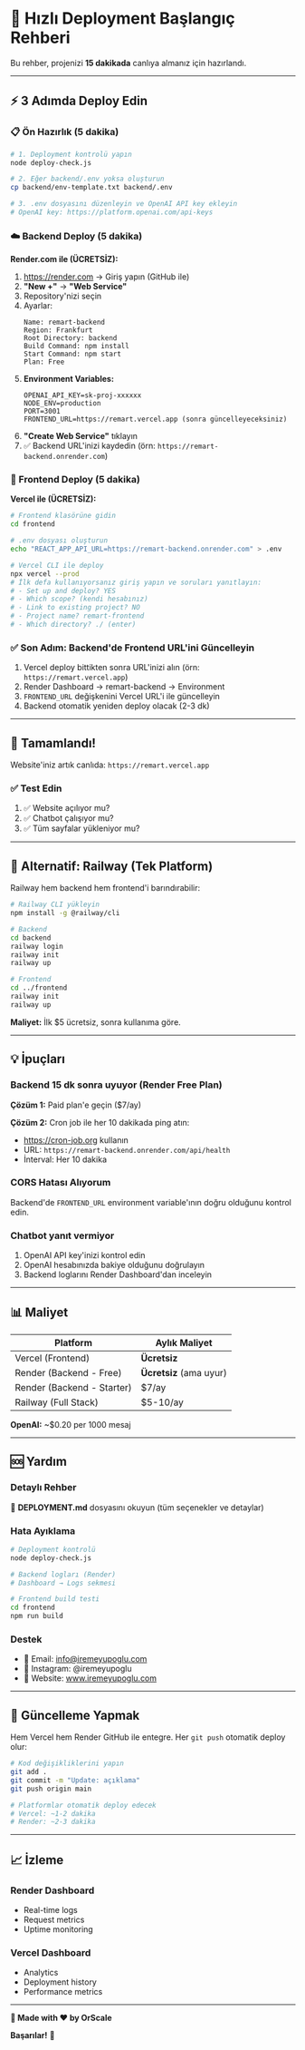 # 🚀 Hızlı Deployment Başlangıç Rehberi

Bu rehber, projenizi **15 dakikada** canlıya almanız için hazırlandı.

---

## ⚡ 3 Adımda Deploy Edin

### 📋 Ön Hazırlık (5 dakika)

```bash
# 1. Deployment kontrolü yapın
node deploy-check.js

# 2. Eğer backend/.env yoksa oluşturun
cp backend/env-template.txt backend/.env

# 3. .env dosyasını düzenleyin ve OpenAI API key ekleyin
# OpenAI key: https://platform.openai.com/api-keys
```

### ☁️ Backend Deploy (5 dakika)

**Render.com ile (ÜCRETSİZ):**

1. https://render.com → Giriş yapın (GitHub ile)
2. **"New +"** → **"Web Service"**
3. Repository'nizi seçin
4. Ayarlar:
   ```
   Name: remart-backend
   Region: Frankfurt
   Root Directory: backend
   Build Command: npm install
   Start Command: npm start
   Plan: Free
   ```
5. **Environment Variables:**
   ```
   OPENAI_API_KEY=sk-proj-xxxxxx
   NODE_ENV=production
   PORT=3001
   FRONTEND_URL=https://remart.vercel.app (sonra güncelleyeceksiniz)
   ```
6. **"Create Web Service"** tıklayın
7. ✅ Backend URL'inizi kaydedin (örn: `https://remart-backend.onrender.com`)

### 🎨 Frontend Deploy (5 dakika)

**Vercel ile (ÜCRETSİZ):**

```bash
# Frontend klasörüne gidin
cd frontend

# .env dosyası oluşturun
echo "REACT_APP_API_URL=https://remart-backend.onrender.com" > .env

# Vercel CLI ile deploy
npx vercel --prod
# İlk defa kullanıyorsanız giriş yapın ve soruları yanıtlayın:
# - Set up and deploy? YES
# - Which scope? (kendi hesabınız)
# - Link to existing project? NO
# - Project name? remart-frontend
# - Which directory? ./ (enter)
```

### ✅ Son Adım: Backend'de Frontend URL'ini Güncelleyin

1. Vercel deploy bittikten sonra URL'inizi alın (örn: `https://remart.vercel.app`)
2. Render Dashboard → remart-backend → Environment
3. `FRONTEND_URL` değişkenini Vercel URL'i ile güncelleyin
4. Backend otomatik yeniden deploy olacak (2-3 dk)

---

## 🎉 Tamamlandı!

Website'iniz artık canlıda: `https://remart.vercel.app`

### ✅ Test Edin

1. ✅ Website açılıyor mu?
2. ✅ Chatbot çalışıyor mu?
3. ✅ Tüm sayfalar yükleniyor mu?

---

## 🔧 Alternatif: Railway (Tek Platform)

Railway hem backend hem frontend'i barındırabilir:

```bash
# Railway CLI yükleyin
npm install -g @railway/cli

# Backend
cd backend
railway login
railway init
railway up

# Frontend
cd ../frontend
railway init
railway up
```

**Maliyet:** İlk $5 ücretsiz, sonra kullanıma göre.

---

## 💡 İpuçları

### Backend 15 dk sonra uyuyor (Render Free Plan)
**Çözüm 1:** Paid plan'e geçin ($7/ay)

**Çözüm 2:** Cron job ile her 10 dakikada ping atın:
- https://cron-job.org kullanın
- URL: `https://remart-backend.onrender.com/api/health`
- İnterval: Her 10 dakika

### CORS Hatası Alıyorum
Backend'de `FRONTEND_URL` environment variable'ının doğru olduğunu kontrol edin.

### Chatbot yanıt vermiyor
1. OpenAI API key'inizi kontrol edin
2. OpenAI hesabınızda bakiye olduğunu doğrulayın
3. Backend loglarını Render Dashboard'dan inceleyin

---

## 📊 Maliyet

| Platform | Aylık Maliyet |
|----------|---------------|
| Vercel (Frontend) | **Ücretsiz** |
| Render (Backend - Free) | **Ücretsiz** (ama uyur) |
| Render (Backend - Starter) | $7/ay |
| Railway (Full Stack) | $5-10/ay |

**OpenAI:** ~$0.20 per 1000 mesaj

---

## 🆘 Yardım

### Detaylı Rehber
📖 **DEPLOYMENT.md** dosyasını okuyun (tüm seçenekler ve detaylar)

### Hata Ayıklama
```bash
# Deployment kontrolü
node deploy-check.js

# Backend logları (Render)
# Dashboard → Logs sekmesi

# Frontend build testi
cd frontend
npm run build
```

### Destek
- 📧 Email: info@iremeyupoglu.com
- 📱 Instagram: @iremeyupoglu
- 💼 Website: www.iremeyupoglu.com

---

## 🔄 Güncelleme Yapmak

Hem Vercel hem Render GitHub ile entegre. Her `git push` otomatik deploy olur:

```bash
# Kod değişikliklerini yapın
git add .
git commit -m "Update: açıklama"
git push origin main

# Platformlar otomatik deploy edecek
# Vercel: ~1-2 dakika
# Render: ~2-3 dakika
```

---

## 📈 İzleme

### Render Dashboard
- Real-time logs
- Request metrics
- Uptime monitoring

### Vercel Dashboard
- Analytics
- Deployment history
- Performance metrics

---

**🎨 Made with ❤️ by OrScale**

**Başarılar!** 🚀









